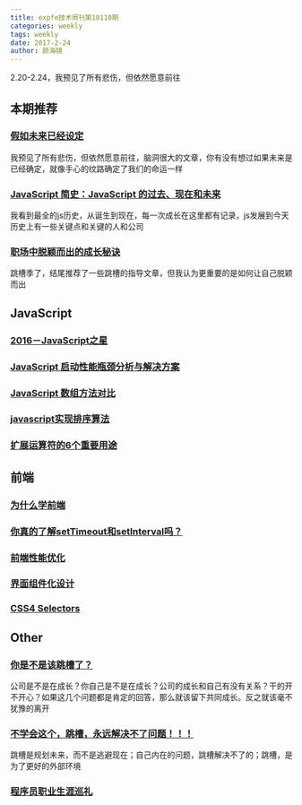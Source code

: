 ```yaml
---
title: expfe技术周刊第10110期
categories: weekly
tags: weekly
date: 2017-2-24
author: 颜海镜
---
```

2.20-2.24，我预见了所有悲伤，但依然愿意前往

## 本期推荐
### [假如未来已经设定](http://mp.weixin.qq.com/s?__biz=MjM5ODQ2MDIyMA==&mid=2650713029&idx=1&sn=2a8fa3a0f0980e08f85884ddf4c69cb8&chksm=bec0659689b7ec805b636d54cbb0d041283c004941a025bb69ed6d56606af734124da58e67ae&mpshare=1&scene=1&srcid=0214ZjRyXl5OqRZgInG4xTkI#rd)
我预见了所有悲伤，但依然愿意前往，脑洞很大的文章，你有没有想过如果未来是已经确定，就像手心的纹路确定了我们的命运一样

### [JavaScript 简史：JavaScript 的过去、现在和未来](http://mp.weixin.qq.com/s?__biz=MzA4NjE3MDg4OQ==&mid=2650964302&idx=1&sn=58cedeefd6390b642cb9b3d36645bc43&chksm=843aed28b34d643eacb32c9005a1bcf816b0b11e965df5408045efa677b7fe9c04c00d8d7f70&mpshare=1&scene=1&srcid=0218Ka8Y2Dt48RKcIueksYsr#rd)
我看到最全的js历史，从诞生到现在，每一次成长在这里都有记录，js发展到今天历史上有一些关键点和关键的人和公司

### [职场中脱颖而出的成长秘诀](http://mp.weixin.qq.com/s?__biz=MjM5MTA1MjAxMQ==&mid=2651225540&idx=1&sn=0e18e698880f426ddca78bf7fa3640ee&chksm=bd49a4408a3e2d56c4797aa49d7f3f0380ab58ad06b2d92a7d9df86b32eee82f6decd5ab660f&mpshare=1&scene=1&srcid=0208fCIyROm3JSq69KeCtWdL#rd)
跳槽季了，结尾推荐了一些跳槽的指导文章，但我认为更重要的是如何让自己脱颖而出

<!-- more -->

## JavaScript
### [2016－JavaScript之星](https://github.com/fezaoduke/TranslationInstitute/blob/master/JavaScript%E4%B9%8B%E6%98%9F-2016.md)

### [JavaScript 启动性能瓶颈分析与解决方案](http://mp.weixin.qq.com/s?__biz=MzIwNjQwMzUwMQ==&mid=2247484987&idx=1&sn=7f20da20bc6baed62ca8ff115209942b&chksm=972364f9a054edefccebc89bb4b39150328f84fc6a3da53dafa9563df7375fef00b3a1a4c483&mpshare=1&scene=1&srcid=0213dAmdg84IPINoZZxbZPTH#rd)

### [JavaScript 数组方法对比](http://mp.weixin.qq.com/s?__biz=MjM5MTA1MjAxMQ==&mid=2651225575&idx=1&sn=b25f4e9aaf7ba48f97f7ee0e266edd39&chksm=bd49a4638a3e2d75e9df776fc6a2fc7cfc7c182867f92771367935e2cafce7cc18a078eb0f3c&mpshare=1&scene=1&srcid=0209qfeI7mg9ILGs7hpiJhZ7#rd)

### [javascript实现排序算法](https://segmentfault.com/a/1190000006899632)

### [扩展运算符的6个重要用途](https://rockjins.js.org/2017/02/09/spread-operator/)

## 前端
### [为什么学前端](http://mp.weixin.qq.com/s?__biz=MzIxMjAzMDA1MQ==&mid=2648945771&idx=1&sn=846eccef058fa7789cfd831f5740f631&scene=0#wechat_redirect)

### [你真的了解setTimeout和setInterval吗？](http://qingbob.com/difference-between-settimeout-setinterval/)

### [前端性能优化](http://mp.weixin.qq.com/s/Hcp60sfDOyXcP9TM0CX2Bw)

### [界面组件化设计](https://github.com/fezaoduke/TranslationInstitute/blob/master/%E7%95%8C%E9%9D%A2%E7%BB%84%E4%BB%B6%E5%8C%96%E8%AE%BE%E8%AE%A1.md)

### [CSS4 Selectors](https://gokulkrishh.github.io/css/2017/02/16/CSS4-selectors.html)

## Other
### [你是不是该跳槽了？](http://mp.weixin.qq.com/s?__biz=MjM5ODQ2MDIyMA==&mid=2650713033&idx=1&sn=3b4add19dda1ae277868528edabc31b4&chksm=bec0659a89b7ec8cc0213bf055c5b727b2660b7c33f358810c292520539baec8dc0943e6cae3&mpshare=1&scene=1&srcid=0217aS0DFFlvnQJp0WZyfAH9#rd)
公司是不是在成长？你自己是不是在成长？公司的成长和自己有没有关系？干的开不开心？如果这几个问题都是肯定的回答，那么就该留下共同成长。反之就该毫不犹豫的离开

### [不学会这个，跳槽，永远解决不了问题！！！](http://mp.weixin.qq.com/s?__biz=MzAwMTQ4MjUxOQ==&mid=2455353498&idx=1&sn=b7378bb0b6fe838be758b11da1bc46f7&chksm=8d7412e2ba039bf43dc230abf4c0ca6dd00fd5056df69fc91ebbb751e6ee50778ec854dcc08d&mpshare=1&scene=1&srcid=02099iM3bNl94v33mVPMZNWp#rd)
跳槽是规划未来，而不是逃避现在；自己内在的问题，跳槽解决不了的；跳槽，是为了更好的外部环境

### [程序员职业生涯巡礼](http://mp.weixin.qq.com/s?__biz=MjM5ODQ2MDIyMA==&mid=2650713017&idx=1&sn=e85b005041cd76e4ae5bbbc1623095c4&chksm=bec065ea89b7ecfcde5771d6f4032a6eb962052a6daa6db30630747a0e1633fee067ed8202e0&mpshare=1&scene=1&srcid=0206Ja6WbmRXBs8yb0GVAgEj#rd)


